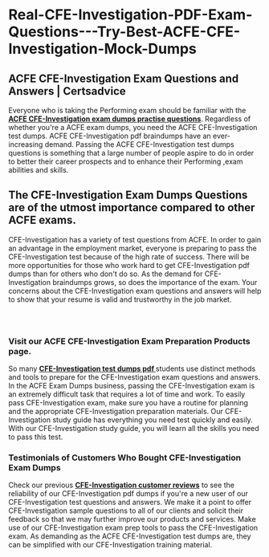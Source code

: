 # Real-CFE-Investigation-PDF-Exam-Questions---Try-Best-ACFE-CFE-Investigation-Mock-Dumps
<h2><strong>ACFE CFE-Investigation Exam Questions and Answers | Certsadvice</strong></h2> <p>Everyone who is taking the Performing exam should be familiar with the <a href="http://www.certsadvice.com/acfe/cfe-investigation-practice-questions"><strong>ACFE CFE-Investigation exam dumps practise questions</strong></a>. Regardless of whether you&#39;re a ACFE exam dumps, you need the ACFE CFE-Investigation test dumps. ACFE CFE-Investigation pdf braindumps have an ever-increasing demand. Passing the ACFE CFE-Investigation test dumps questions is something that a large number of people aspire to do in order to better their career prospects and to enhance their Performing ,exam abilities and skills.</p> <h2><strong>The CFE-Investigation Exam Dumps Questions are of the utmost importance compared to other ACFE exams.</strong></h2> <p>CFE-Investigation has a variety of test questions from ACFE. In order to gain an advantage in the employment market, everyone is preparing to pass the CFE-Investigation test because of the high rate of success. There will be more opportunities for those who work hard to get CFE-Investigation pdf dumps than for others who don&#39;t do so. As the demand for CFE-Investigation braindumps grows, so does the importance of the exam. Your concerns about the CFE-Investigation exam questions and answers will help to show that your resume is valid and trustworthy in the job market.</p> <p><a href="http://www.certsadvice.com/acfe/cfe-investigation-practice-questions" style="display: block; padding: 1em 0; text-align: center; "><img alt="" src="https://1.bp.blogspot.com/-RUOr8Wn-CRk/YUYAxC8kcHI/AAAAAAAAAnw/F7BbdI3tw8QDj5z8iX0vQAioQzKiUxduwCLcBGAsYHQ/s0/unnamed.jpg" /></a></p> <h3><strong>Visit our ACFE CFE-Investigation Exam Preparation Products page.</strong></h3> <p>So many <a href="http://www.certsadvice.com/acfe/cfe-investigation-practice-questions"><strong>CFE-Investigation test dumps pdf </strong></a>students use distinct methods and tools to prepare for the CFE-Investigation exam questions and answers. In the ACFE Exam Dumps business, passing the CFE-Investigation exam is an extremely difficult task that requires a lot of time and work. To easily pass CFE-Investigation exam, make sure you have a routine for planning and the appropriate CFE-Investigation preparation materials. Our CFE-Investigation study guide has everything you need test quickly and easily. With our CFE-Investigation study guide, you will learn all the skills you need to pass this test.</p> <h3><strong>Testimonials of Customers Who Bought CFE-Investigation Exam Dumps</strong></h3> <p>Check our previous <a href="http://www.certsadvice.com/acfe/cfe-investigation-practice-questions"><strong>CFE-Investigation customer reviews</strong></a> to see the reliability of our CFE-Investigation pdf dumps if you&#39;re a new user of our CFE-Investigation test questions and answers. We make it a point to offer CFE-Investigation sample questions to all of our clients and solicit their feedback so that we may further improve our products and services. Make use of our CFE-Investigation exam prep tools to pass the CFE-Investigation exam. As demanding as the ACFE CFE-Investigation test dumps are, they can be simplified with our CFE-Investigation training material.</p>
